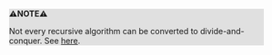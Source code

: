 <div style="margin:2em; background-color: #e0e0e0;">

<strong>⚠️NOTE️️️⚠️</strong>

Not every recursive algorithm can be converted to divide-and-conquer. See [here](https://stackoverflow.com/a/53796319).
</div>

